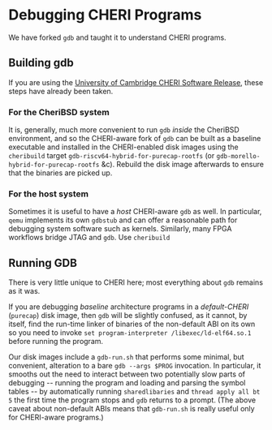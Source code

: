 # Debugging CHERI Programs

We have forked `gdb` and taught it to understand CHERI programs.

<!-- Name is known in-book -->
## Building gdb

If you are using the [University of Cambridge CHERI Software
Release](./get.md#using-the-cheri-software-release), these steps have already
been taken.

### For the CheriBSD system

It is, generally, much more convenient to run `gdb` *inside* the CheriBSD
environment, and so the CHERI-aware fork of `gdb` can be built as a baseline
executable and installed in the CHERI-enabled disk images using the `cheribuild`
target `gdb-riscv64-hybrid-for-purecap-rootfs` (or
`gdb-morello-hybrid-for-purecap-rootfs` &c).  Rebuild the disk image afterwards
to ensure that the binaries are picked up.

### For the host system

Sometimes it is useful to have a *host* CHERI-aware `gdb` as well.  In
particular, `qemu` implements its own `gdbstub` and can offer a reasonable path
for debugging system software such as kernels.  Similarly, many FPGA workflows
bridge JTAG and `gdb`.  Use `cheribuild` 

<!-- Name is known in-book -->
## Running GDB

There is very little unique to CHERI here; most everything about `gdb` remains
as it was.

If you are debugging *baseline* architecture programs in a *default-CHERI*
(`purecap`) disk image, then `gdb` will be slightly confused, as it cannot, by
itself, find the run-time linker of binaries of the non-default ABI on its own
so you need to invoke `set program-interpreter /libexec/ld-elf64.so.1` before
running the program.

Our disk images include a `gdb-run.sh` that performs some minimal, but
convenient, alteration to a bare `gdb --args $PROG` invocation.  In particular,
it smooths out the need to interact between two potentially slow parts of
debugging -- running the program and loading and parsing the symbol tables -- by
automatically running `sharedlibaries` and `thread apply all bt 5` the first
time the program stops and `gdb` returns to a prompt.  (The above caveat about
non-default ABIs means that `gdb-run.sh` is really useful only for CHERI-aware
programs.)
